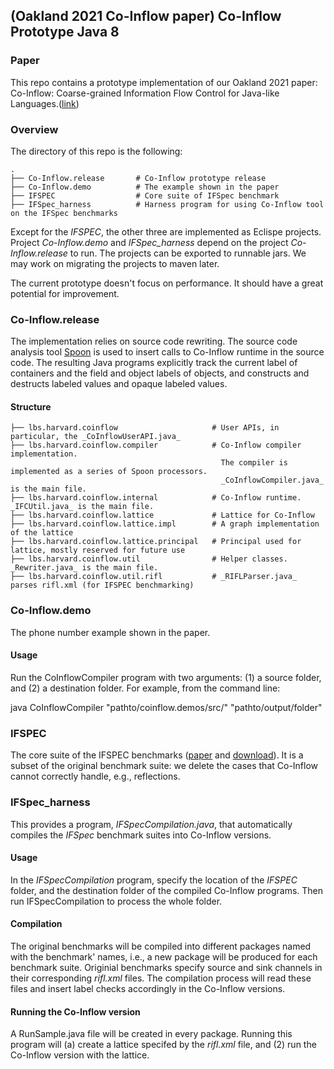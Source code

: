 ## (Oakland 2021 Co-Inflow paper) Co-Inflow Prototype Java 8

### Paper

This repo contains a prototype implementation of our Oakland 2021 paper: Co-Inflow: Coarse-grained Information Flow Control for Java-like Languages.([link](https://people.seas.harvard.edu/~chong/abstracts/XiangC2021.html))

### Overview
The directory of this repo is the following: 
```
.
├── Co-Inflow.release       # Co-Inflow prototype release
├── Co-Inflow.demo          # The example shown in the paper
├── IFSPEC                  # Core suite of IFSpec benchmark
├── IFSpec_harness          # Harness program for using Co-Inflow tool on the IFSpec benchmarks

```

Except for the _IFSPEC_, the other three are implemented as Eclispe projects. Project _Co-Inflow.demo_ and _IFSpec_harness_ depend on the project _Co-Inflow.release_ to run. The projects can be exported to runnable jars. We may work on migrating the projects to maven later.   

The current prototype doesn't focus on performance. It should have a great potential for improvement. 

### Co-Inflow.release

The implementation relies on source code rewriting. The source code analysis tool [Spoon](https://spoon.gforge.inria.fr/) is used to insert calls to Co-Inflow runtime in the source code. The resulting Java programs explicitly track the current label of containers and the field and object labels of objects, and constructs and destructs labeled values and opaque labeled values. 

#### Structure
```
├── lbs.harvard.coinflow                     # User APIs, in particular, the _CoInflowUserAPI.java_ 
├── lbs.harvard.coinflow.compiler            # Co-Inflow compiler implementation. 
                                               The compiler is implemented as a series of Spoon processors.
                                               _CoInflowCompiler.java_ is the main file.
├── lbs.harvard.coinflow.internal            # Co-Inflow runtime. _IFCUtil.java_ is the main file. 
├── lbs.harvard.coinflow.lattice             # Lattice for Co-Inflow
├── lbs.harvard.coinflow.lattice.impl        # A graph implementation of the lattice
├── lbs.harvard.coinflow.lattice.principal   # Principal used for lattice, mostly reserved for future use
├── lbs.harvard.coinflow.util                # Helper classes. _Rewriter.java_ is the main file. 
├── lbs.harvard.coinflow.util.rifl           # _RIFLParser.java_ parses rifl.xml (for IFSPEC benchmarking)
```


### Co-Inflow.demo
The phone number example shown in the paper.

#### Usage
Run the CoInflowCompiler program with two arguments: (1) a source folder, and (2) a destination folder. For example, from the command line: 

java CoInflowCompiler "pathto/coinflow.demos/src/" "pathto/output/folder"

### IFSPEC
The core suite of the IFSPEC benchmarks ([paper](https://pp.ipd.kit.edu/uploads/publikationen/ifspec18nordsec.pdf) and [download](www.spp-rs3.de/IFSpec)). It is a subset of the original benchmark suite: we delete the cases that Co-Inflow cannot correctly handle, e.g., reflections.   

### IFSpec_harness 
This provides a program, _IFSpecCompilation.java_, that automatically compiles the _IFSpec_ benchmark suites into Co-Inflow versions. 

#### Usage
In the _IFSpecCompilation_ program, specify the location of the _IFSPEC_ folder, and the destination folder of the compiled Co-Inflow programs. Then run IFSpecCompilation to process the whole folder. 


#### Compilation 
The original benchmarks will be compiled into different packages named with the benchmark' names, i.e., a new package will be produced for each benchmark suite. Originial benchmarks specify source and sink channels in their corresponding _rifl.xml_ files. The compilation process will read these files and insert label checks accordingly in the Co-Inflow versions.    

#### Running the Co-Inflow version
A RunSample.java file will be created in every package. Running this program will (a) create a lattice specifed by the _rifl.xml_ file, and (2) run the Co-Inflow version with the lattice. 


